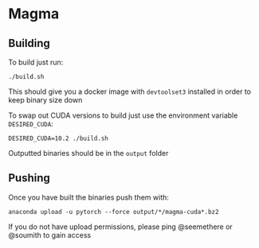 # Magma

## Building

To build just run:

```
./build.sh
```

This should give you a docker image with `devtoolset3` installed in order to keep binary size down

To swap out CUDA versions to build just use the environment variable `DESIRED_CUDA`:

```
DESIRED_CUDA=10.2 ./build.sh
```

Outputted binaries should be in the `output` folder

## Pushing

Once you have built the binaries push them with:

```
anaconda upload -u pytorch --force output/*/magma-cuda*.bz2
```

If you do not have upload permissions, please ping @seemethere or @soumith to gain access
